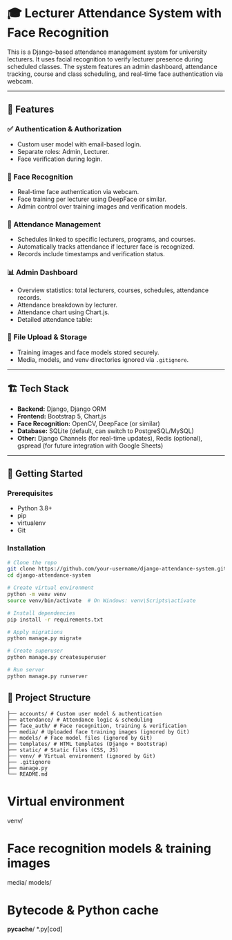 # 🎓 Lecturer Attendance System with Face Recognition

This is a Django-based attendance management system for university lecturers. It uses facial recognition to verify lecturer presence during scheduled classes. The system features an admin dashboard, attendance tracking, course and class scheduling, and real-time face authentication via webcam.

---

## 📌 Features

### ✅ Authentication & Authorization
- Custom user model with email-based login.
- Separate roles: Admin, Lecturer.
- Face verification during login.

### 🧠 Face Recognition
- Real-time face authentication via webcam.
- Face training per lecturer using DeepFace or similar.
- Admin control over training images and verification models.

### 📅 Attendance Management
- Schedules linked to specific lecturers, programs, and courses.
- Automatically tracks attendance if lecturer face is recognized.
- Records include timestamps and verification status.

### 📊 Admin Dashboard
- Overview statistics: total lecturers, courses, schedules, attendance records.
- Attendance breakdown by lecturer.
- Attendance chart using Chart.js.
- Detailed attendance table:



### 📁 File Upload & Storage
- Training images and face models stored securely.
- Media, models, and venv directories ignored via `.gitignore`.

---

## 🏗️ Tech Stack

- **Backend:** Django, Django ORM
- **Frontend:** Bootstrap 5, Chart.js
- **Face Recognition:** OpenCV, DeepFace (or similar)
- **Database:** SQLite (default, can switch to PostgreSQL/MySQL)
- **Other:** Django Channels (for real-time updates), Redis (optional), gspread (for future integration with Google Sheets)

---

## 🚀 Getting Started

### Prerequisites

- Python 3.8+
- pip
- virtualenv
- Git

### Installation

```bash
# Clone the repo
git clone https://github.com/your-username/django-attendance-system.git
cd django-attendance-system

# Create virtual environment
python -m venv venv
source venv/bin/activate  # On Windows: venv\Scripts\activate

# Install dependencies
pip install -r requirements.txt

# Apply migrations
python manage.py migrate

# Create superuser
python manage.py createsuperuser

# Run server
python manage.py runserver
```

## 📂 Project Structure
```
├── accounts/ # Custom user model & authentication
├── attendance/ # Attendance logic & scheduling
├── face_auth/ # Face recognition, training & verification
├── media/ # Uploaded face training images (ignored by Git)
├── models/ # Face model files (ignored by Git)
├── templates/ # HTML templates (Django + Bootstrap)
├── static/ # Static files (CSS, JS)
├── venv/ # Virtual environment (ignored by Git)
├── .gitignore
├── manage.py
└── README.md
```

# Virtual environment
venv/

# Face recognition models & training images
media/
models/

# Bytecode & Python cache
__pycache__/
*.py[cod]




